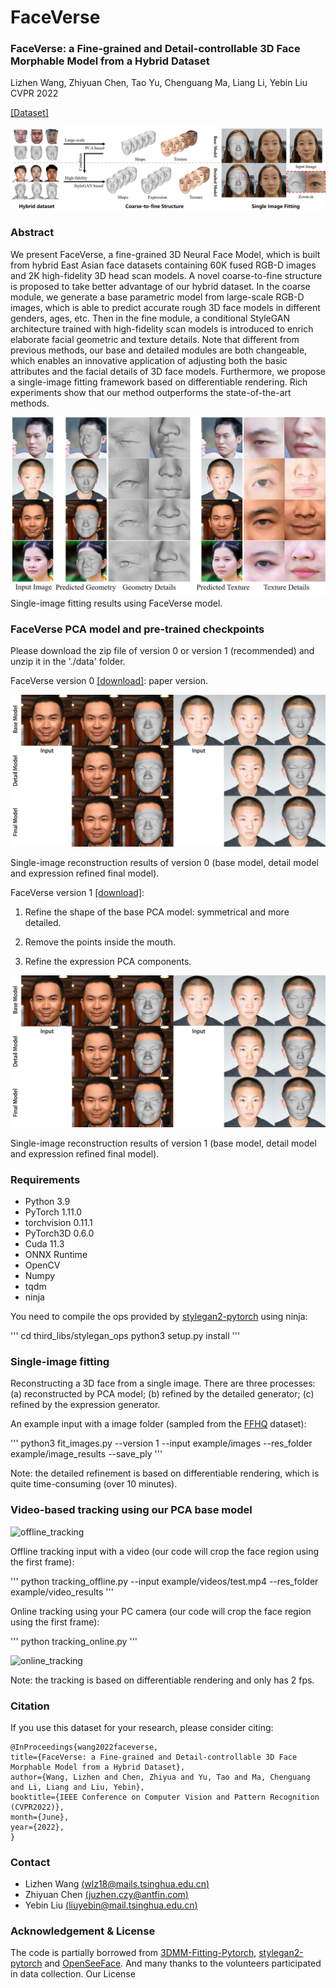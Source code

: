 # FaceVerse
### FaceVerse: a Fine-grained and Detail-controllable 3D Face Morphable Model from a Hybrid Dataset
Lizhen Wang, Zhiyuan Chen, Tao Yu, Chenguang Ma, Liang Li, Yebin Liu  CVPR 2022

[[Dataset]](https://github.com/LizhenWangT/FaceVerse-Dataset)

![teaser](./docs/cover.jpg)

### Abstract
We present FaceVerse, a fine-grained 3D Neural Face Model, which is built from hybrid East Asian face datasets containing 60K fused RGB-D images and 2K high-fidelity 3D head scan models. A novel coarse-to-fine structure is proposed to take better advantage of our hybrid dataset. In the coarse module, we generate a base parametric model from large-scale RGB-D images, which is able to predict accurate rough 3D face models in different genders, ages, etc. Then in the fine module, a conditional StyleGAN architecture trained with high-fidelity scan models is introduced to enrich elaborate facial geometric and texture details. Note that different from previous methods, our base and detailed modules are both changeable, which enables an innovative application of adjusting both the basic attributes and the facial details of 3D face models. Furthermore, we propose a single-image fitting framework based on differentiable rendering. Rich experiments show that our method outperforms the state-of-the-art methods.

![results](./docs/results.jpg)
Single-image fitting results using FaceVerse model.

### FaceVerse PCA model and pre-trained checkpoints
Please download the zip file of version 0 or version 1 (recommended) and unzip it in the './data' folder.

FaceVerse version 0 [[download]](https://drive.google.com/file/d/1V80ntpWj1BJb7jriWR2ipdcSQIFTHOwv/view?usp=sharing): paper version.

![v0](./docs/v0.jpg)

Single-image reconstruction results of version 0 (base model, detail model and expression refined final model).

FaceVerse version 1 [[download]](https://drive.google.com/file/d/1CWnZMxI_lH9lPo-_hbRvgM6b-KfSRtFJ/view?usp=sharing):

1. Refine the shape of the base PCA model: symmetrical and more detailed.

2. Remove the points inside the mouth.

2. Refine the expression PCA components.

![v1](./docs/v1.jpg)

Single-image reconstruction results of version 1 (base model, detail model and expression refined final model).

### Requirements

- Python 3.9
- PyTorch 1.11.0
- torchvision 0.11.1
- PyTorch3D 0.6.0 
- Cuda 11.3
- ONNX Runtime
- OpenCV
- Numpy
- tqdm
- ninja

You need to compile the ops provided by [stylegan2-pytorch](https://github.com/rosinality/stylegan2-pytorch) using ninja:

'''
cd third_libs/stylegan_ops
python3 setup.py install
'''


### Single-image fitting
Reconstructing a 3D face from a single image. There are three processes: 
(a) reconstructed by PCA model; (b) refined by the detailed generator; (c) refined by the expression generator.

An example input with a image folder (sampled from the [FFHQ](https://github.com/NVlabs/ffhq-dataset) dataset):

'''
python3 fit_images.py --version 1 --input example/images --res_folder example/image_results --save_ply
'''

Note: the detailed refinement is based on differentiable rendering, which is quite time-consuming (over 10 minutes).


### Video-based tracking using our PCA base model

![offline_tracking](./docs/offline_tracking.gif)

Offline tracking input with a video (our code will crop the face region using the first frame):

'''
python tracking_offline.py --input example/videos/test.mp4 --res_folder example/video_results
'''


Online tracking using your PC camera (our code will crop the face region using the first frame):

'''
python tracking_online.py
'''

![online_tracking](./docs/online_tracking.gif)

Note: the tracking is based on differentiable rendering and only has 2 fps.

### Citation
If you use this dataset for your research, please consider citing:
```
@InProceedings{wang2022faceverse,
title={FaceVerse: a Fine-grained and Detail-controllable 3D Face Morphable Model from a Hybrid Dataset},
author={Wang, Lizhen and Chen, Zhiyua and Yu, Tao and Ma, Chenguang and Li, Liang and Liu, Yebin},
booktitle={IEEE Conference on Computer Vision and Pattern Recognition (CVPR2022)},
month={June},
year={2022},
}
```

### Contact
- Lizhen Wang [(wlz18@mails.tsinghua.edu.cn)](wlz18@mails.tsinghua.edu.cn)
- Zhiyuan Chen [(juzhen.czy@antfin.com)](juzhen.czy@antfin.com)
- Yebin Liu [(liuyebin@mail.tsinghua.edu.cn)](mailto:liuyebin@mail.tsinghua.edu.cn)

### Acknowledgement & License
The code is partially borrowed from [3DMM-Fitting-Pytorch](https://github.com/ascust/3DMM-Fitting-Pytorch), [stylegan2-pytorch](https://github.com/rosinality/stylegan2-pytorch) and [OpenSeeFace](https://github.com/emilianavt/OpenSeeFace). And many thanks to the volunteers participated in data collection. Our License 


